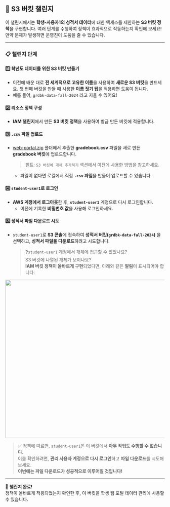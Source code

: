## 🎯 S3 버킷 챌린지

이 챌린지에서는 **학생-사용자1의 성적서 데이터**에 대한 액세스를 제한하는 **S3 버킷 정책**을 구현합니다. 여러 단계를 수행하여 정책이 효과적으로 작동하는지 확인해 보세요! 만약 문제가 발생하면 운영진이 도움을 줄 수 있습니다.

---

### 📋 챌린지 단계

#### 1️⃣ 학년도 데이터를 위한 S3 버킷 만들기
- 이전에 배운 대로 **전 세계적으로 고유한 이름**을 사용하여 **새로운 S3 버킷**을 만드세요. 첫 번째 버킷을 만들 때 사용한 **이름 짓기 팁**을 적용하면 도움이 됩니다.
- 예를 들어, `grdbk-data-fall-2024` 라고 지을 수 있어요!

#### 2️⃣ 리소스 정책 구성
- **IAM 챌린지**에서 만든 **S3 버킷 정책**을 사용하여 방금 만든 버킷에 적용합니다.

#### 3️⃣ `.csv` 파일 업로드
- [web-portal.zip](https://github.com/user-attachments/files/17110325/web-portal.zip)
  폴더에서 추출한 **gradebook.csv** 파일을 새로 만든 **gradebook 버킷**에 업로드합니다.
  > 힌트: `S3 버킷에 개체 추가하기` 섹션에서 이전에 사용한 방법을 참고하세요.
    - 파일이 없다면 로컬에서 직접 **`.csv` 파일**을 만들어 업로드할 수 있습니다.

#### 4️⃣ `student-user1`로 로그인
- **AWS 계정에서 로그아웃**한 후, **`student-user1`** 계정으로 다시 로그인합니다.
    - 이전에 기록한 **비밀번호 값**을 사용해 로그인하세요.

#### 5️⃣ 성적서 파일 다운로드 시도
- `student-user1`로 **S3 콘솔**에 접속하여 **성적서 버킷(`grdbk-data-fall-2024`)** 을 선택하고, **성적서 파일을 다운로드**하려고 시도합니다.

    > ❓`student-user1` 계정에서 개체에 접근할 수 있었나요?  
     S3 버킷에 나열된 개체가 보이나요?  
    **IAM 버킷 정책이 올바르게 구현**되었다면, 아래와 같은 **알림**이 표시되어야 합니다:

<img src="https://github.com/user-attachments/assets/b4f835fe-e34a-4717-82ea-260bb27814a1" width="600" height="500"/>

> ✅ 정책에 따르면, `student-user1`은 이 버킷에서 **아무 작업도 수행할 수 없습니다**.  
> 이를 확인하려면, **관리 사용자 계정으로 다시 로그인**하고 **파일 다운로드**를 시도해 보세요.  
> **이번에는 파일 다운로드가 성공적으로 이루어질 것입니다!**

---

🎉 **챌린지 완료!**  
정책이 올바르게 적용되었는지 확인한 후, 이 버킷을 학생 웹 포털 데이터 관리에 사용할 수 있습니다.
